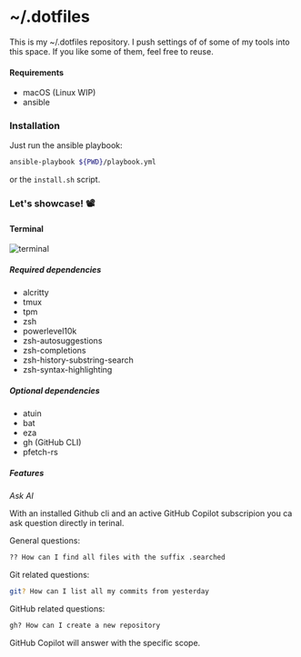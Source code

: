 # ~/.dotfiles

This is my ~/.dotfiles repository. I push settings of of some of my tools into this space.
If you like some of them, feel free to reuse.

#### Requirements
- macOS (Linux WIP)
- ansible

### Installation
Just run the ansible playbook:
```sh
ansible-playbook ${PWD}/playbook.yml
```
or the `install.sh` script.

### Let's showcase! 📽️

#### Terminal

![terminal](https://raw.githubusercontent.com/chirpcel/dotfiles/refs/heads/main/.github/media/terminal.png)

##### Required dependencies
- alcritty
- tmux
- tpm
- zsh
- powerlevel10k
- zsh-autosuggestions
- zsh-completions
- zsh-history-substring-search
- zsh-syntax-highlighting

##### Optional dependencies
- atuin
- bat
- eza
- gh (GitHub CLI)
- pfetch-rs

##### Features
*Ask AI*

With an installed Github cli and an active GitHub Copilot subscripion you ca ask question directly in terinal.

General questions:
```sh
?? How can I find all files with the suffix .searched
```
Git related questions:
```sh
git? How can I list all my commits from yesterday
```

GitHub related questions:
```sh
gh? How can I create a new repository
```

GitHub Copilot will answer with the specific scope.

